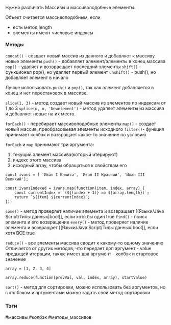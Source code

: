 
Нужно различать Массивы и массивоподобные элементы.

Объект считается массивоподобным, если
- есть метод length
- элементы имеют числовые индексы


#### Методы
`concat()` - создает новый массив из данного и добавляет к массиву новые элементы
`push()` - добавляет элемент/элементы в конец массива
`pop()` - удаляет и возвраещает последний элементы
`shift()` - функционал pop(), но удаляет первый элемент
`unshift()` - push(), но добавляет элемент в начало

Лучше использовать `push()` и `pop()`, так как элемент добавляется в конец и нет перестановок в массиве.


`slice(1, 3)`  - метод создает новый массив из элементов по индексам от 1 до 3
`splice(n, m, 'Newelement')`  - метод удаляет элементы из массива и добавляет новые на их место.

`forEach()` - перебирает массивоподобные элементы
`map()` - создает новый массив, преобразовывая элементы исходного
`filter()`- функция принимает колбэк и возвращает какое-то значение по условию



`forEach` и `map`  принимают три аргумента:
1) текущий элемент массива(который итерируют)
2) индекс этого массива
3) исходный array, чтобы обращаться к свойствам его

```
const ivans = [ 'Иван I Калита', 'Иван II Красный', 'Иван III Великий']; 

const ivansIndexed = ivans.map(function(item, index, array) { 
	const currentIndex = `(${(index + 1)} из ${array.length})`; 
	return `${item} ${currentIndex}`; 
});
```


`some()` - метод проверяет наличие элемента и возвращает [[Языки/Java Script/Типы данных|bool]], если хотя бы один true
`find()` - поиск элемента и его возвращение
`every()` - метод проверяет наличие элемента и возвращает [[Языки/Java Script/Типы данных|bool]], если хотя ВСЕ true


`reduce()` - все элементы массива сводит к какому-то одному значению
Отличается от других методов, что передает доп аргумент - value предыщей итерации, также имеет два аргумент - колбэк и стартовое значение

```
array = [1, 2, 3, 4]

array.reduce(function(prevVal, val, index, array), startValue)
```
`sort()` - метод для сортировки, можно использовать без аргументов, но с колбэком и аргументами можно задать свой метод сортировки




### Тэги

#массивы #колбэк #методы_массивов


